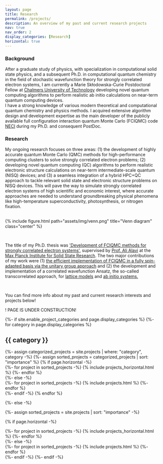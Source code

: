 ```yaml
---
layout: page
title: Research
permalink: /projects/
description: An overview of my past and current research projects
nav: true
nav_order: 2
display_categories: [Research]
horizontal: true
---
```

<h3>Background</h3> 

After a graduate study of physics, with specialization in computational solid state physics, and a subsequent Ph.D. in computational quantum chemistry in the field of stochastic wavefunction theory for strongly correlated electron systems, I am currently a Marie Skłodowska-Curie Postdoctoral Fellow at <a href='https://www.chalmers.se/en/persons/dobrautz/'>Chalmers University of Technology</a> developing novel quantum computing algorithms to perform realistic ab initio calculations on near-term quantum computing devices. <br>
I have a strong knowledge of various modern theoretical and computational quantum chemistry and physics methods. 
I acquired extensive algorithm design and development expertise as the main developer of the publicly available full configuration interaction quantum Monte Carlo (FCIQMC) code <a href='https://github.com/ghb24/NECI_STABLE'>NECI</a> during my Ph.D. and consequent PostDoc.
<br>

<h3>Research</h3>

My ongoing research focuses on three areas: (1) the development of highly accurate quantum Monte Carlo (QMC) methods for high-performance computing clusters to solve strongly correlated electron problems; (2) developing novel quantum computing (QC) algorithms to perform realistic electronic structure calculations on near-term intermediate-scale quantum (NISQ) devices; and (3) a seamless integration of a hybrid HPC+QC approach to tackle relevant solid state and electronic structure problems on NISQ devices. This will pave the way to simulate strongly correlated electron systems of high scientific and economic interest, where accurate approaches are needed to understand groundbreaking physical phenomena like high-temperature superconductivity, photosynthesis, or nitrogen fixation.
<br><br>


{% include figure.html path="assets/img/venn.png" title="Venn diagram" class="center" %} 

<br>

The title of my Ph.D. thesis was <a href='http://dx.doi.org/10.18419/opus-10593'>'Development of FCIQMC methods for strongly correlated electron systems'</a>, supervised by <a href='https://en.wikipedia.org/wiki/Ali_Alavi'>Prof. Ali Alavi</a> at the <a href='https://www.fkf.mpg.de/en'>Max Planck Institute for Solid State Research</a>. The two major contributions of my work were (1) <a href='https://pubs.aip.org/aip/jcp/article/151/9/094104/197502/Efficient-formulation-of-full-configuration'>the efficient implementation of FCIQMC in a fully spin-adapted basis via the unitary group approach</a> and (2) the development and implementation of a correlated wavefunction Ansatz, the so-called transcorrelated approach, for <a href='https://journals.aps.org/prb/abstract/10.1103/PhysRevB.99.075119'>lattice models</a> and <a href='https://pubs.aip.org/aip/jcp/article/151/6/061101/561008'>ab initio systems.</a>

<br>

You can find more info about my past and current research interests and projects below!

! PAGE IS UNDER CONSTRUCTION!

<!-- pages/projects.md -->
<div class="projects">
{%- if site.enable_project_categories and page.display_categories %}
  <!-- Display categorized projects -->
  {%- for category in page.display_categories %}
  <h2 class="category">{{ category }}</h2>
  {%- assign categorized_projects = site.projects | where: "category", category -%}
  {%- assign sorted_projects = categorized_projects | sort: "importance" %}
  <!-- Generate cards for each project -->
  {% if page.horizontal -%}
  <div class="container">
    <div class="row row-cols-2">
    {%- for project in sorted_projects -%}
      {% include projects_horizontal.html %}
    {%- endfor %}
    </div>
  </div>
  {%- else -%}
  <div class="grid">
    {%- for project in sorted_projects -%}
      {% include projects.html %}
    {%- endfor %}
  </div>
  {%- endif -%}
  {% endfor %}

{%- else -%}
<!-- Display projects without categories -->
  {%- assign sorted_projects = site.projects | sort: "importance" -%}
  <!-- Generate cards for each project -->
  {% if page.horizontal -%}
  <div class="container">
    <div class="row row-cols-2">
    {%- for project in sorted_projects -%}
      {% include projects_horizontal.html %}
    {%- endfor %}
    </div>
  </div>
  {%- else -%}
  <div class="grid">
    {%- for project in sorted_projects -%}
      {% include projects.html %}
    {%- endfor %}
  </div>
  {%- endif -%}
{%- endif -%}
</div>
